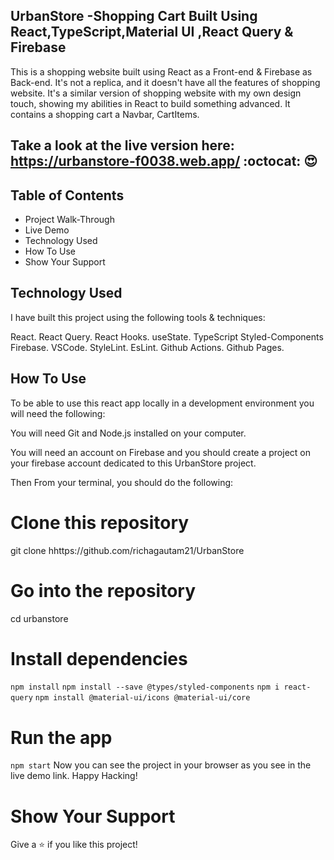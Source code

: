 ## UrbanStore -Shopping Cart Built Using React,TypeScript,Material UI ,React Query & Firebase

This is a shopping website built using React as a Front-end & Firebase as Back-end. It's not a replica, and it doesn't have all the features of shopping website. It's a similar version of shopping website with my own design touch, showing my abilities in React to build something advanced. It contains a shopping cart a Navbar, CartItems.

## Take a look at the live version here: https://urbanstore-f0038.web.app/ :octocat: 😍

## Table of Contents

- Project Walk-Through
- Live Demo
- Technology Used
- How To Use
- Show Your Support


## Technology Used

I have built this project using the following tools & techniques:

React.
React Query.
React Hooks.
useState.
TypeScript
Styled-Components
Firebase.
VSCode.
StyleLint.
EsLint.
Github Actions.
Github Pages.

## How To Use

To be able to use this react app locally in a development environment you will need the following:

You will need Git and Node.js installed on your computer.

You will need an account on Firebase and you should create a project on your firebase account dedicated to this UrbanStore project.


Then From your terminal, you should do the following:

# Clone this repository
 git clone hhttps://github.com/richagautam21/UrbanStore

# Go into the repository
 cd urbanstore

# Install dependencies

`npm install`
`npm install --save @types/styled-components`
`npm i react-query`
`npm install @material-ui/icons @material-ui/core`

# Run the app

`npm start`
Now you can see the project in your browser as you see in the live demo link. Happy Hacking!
# Show Your Support

Give a ⭐️ if you like this project!